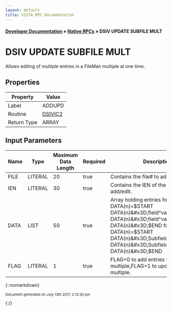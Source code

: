 ```yaml
---
layout: default
title: VISTA RPC Documentation
---
```


#### [Developer Documentation](../index) &#187; [Native RPCs](TableOfContents) &#187; DSIV UPDATE SUBFILE MULT<br/>
# DSIV UPDATE SUBFILE MULT

Allows editing of multiple entries in a FileMan multiple at one time.

## Properties

Property | Value
--- | ---
Label | ADDUPD
Routine | [DSIVIC2](http://code.osehra.org/dox/Routine_DSIVIC2_source.html)
Return Type | ARRAY


## Input Parameters

Name | Type | Maximum Data Length | Required | Description
--- | --- | --- | --- | ---
FILE | LITERAL | 20 | true | Contains the file# to add/edit data.
IEN | LITERAL | 30 | true | Contains the IEN of the entry to add/edit.
DATA | LIST | 50 | true | Array holding entries for adding:   DATA(n)&#x3D;$START   DATA(n)&#x3D;field^value   DATA(n)&#x3D;field^value   DATA(n)&#x3D;$END  for updating:    DATA(n)&#x3D;$START    DATA(n)&#x3D;SubfieldIEN^field^value    DATA(n)&#x3D;SubfieldIEN^field^value    DATA(n)&#x3D;$END 
FLAG | LITERAL | 1 | true | FLAG&#x3D;0 to add entries to a multiple,FLAG&#x3D;1 to update entries in a multiple.



{::nomarkdown} <br/><p style="font-size: 11px">Document generated on July 13th 2017, 2:13:30 pm</p>{:/}